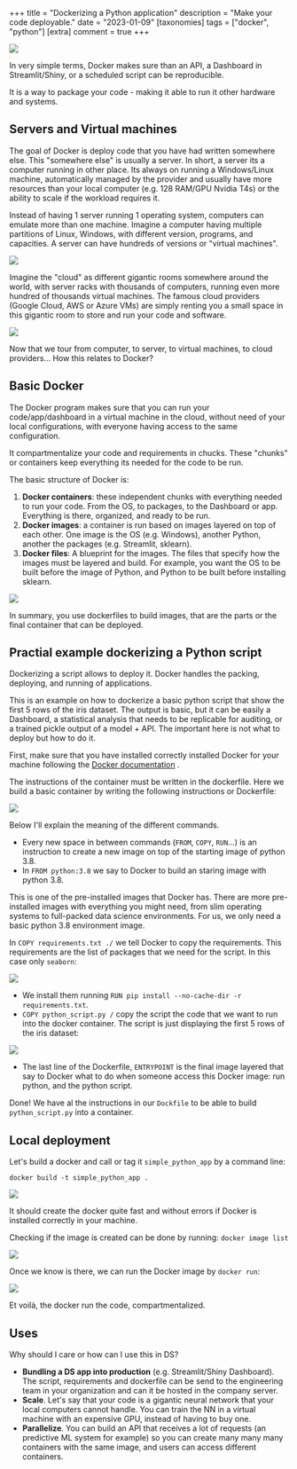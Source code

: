 +++
title = "Dockerizing a Python application"
description = "Make your code deployable."
date = "2023-01-09"
[taxonomies]
tags = ["docker", "python"]
[extra]
comment = true
+++

![](./images/docker.webp)

In very simple terms, Docker makes sure than an API, a Dashboard in Streamlit/Shiny, or a scheduled script can be reproducible.

It is a way to package your code - making it able to run it other hardware and systems.

## Servers and Virtual machines

The goal of Docker is deploy code that you have had written somewhere else. This "somewhere else" is usually a server. In short, a server its a computer running in other place. Its always on running a Windows/Linux machine, automatically managed by the provider and usually have more resources than your local computer (e.g. 128 RAM/GPU Nvidia T4s) or the ability to scale if the workload requires it.

Instead of having 1 server running 1 operating system, computers can emulate more than one machine. Imagine a computer having multiple partitions of Linux, Windows, with different version, programs, and capacities. A server can have hundreds of versions or "virtual machines".

![](./images/virtual_machine.png)

Imagine the "cloud" as different gigantic rooms somewhere around the world, with server racks with thousands of computers, running even more hundred of thousands virtual machines. The famous cloud providers (Google Cloud, AWS or Azure VMs) are simply renting you a small space in this gigantic room to store and run your code and software.

![](./images/server_center.png)

Now that we tour from computer, to server, to virtual machines, to cloud providers... How this relates to Docker?

## Basic Docker

The Docker program makes sure that you can run your code/app/dashboard in a virtual machine in the cloud, without need of your local configurations, with everyone having access to the same configuration.

It compartmentalize your code and requirements in chucks. These "chunks" or containers keep everything its needed for the code to be run.

The basic structure of Docker is:

1. **Docker containers**: these independent chunks with everything needed to run your code. From the OS, to packages, to the Dashboard or app. Everything is there, organized, and ready to be run.
2. **Docker images**: a container is run based on images layered on top of each other. One image is the OS (e.g. Windows), another Python, another the packages (e.g. Streamlit, sklearn).
3. **Docker files**: A blueprint for the images. The files that specify how the images must be layered and build. For example, you want the OS to be built before the image of Python, and Python to be built before installing sklearn.

![](./images/docker-progression.png)

In summary, you use dockerfiles to build images, that are the parts or the final container that can be deployed.

## Practial example dockerizing a Python script

Dockerizing a script allows to deploy it. Docker handles the packing, deploying, and running of applications.

This is an example on how to dockerize a basic python script that show the first 5 rows of the iris dataset. The output is basic, but it can be easily a Dashboard, a statistical analysis that needs to be replicable for auditing, or a trained pickle output of a model + API. The important here is not what to deploy but how to do it.

First, make sure that you have installed correctly installed Docker for your machine following the [Docker documentation](https://docs.docker.com/desktop/install/) .

The instructions of the container must be written in the dockerfile. Here we build a basic container by writing the following instructions or Dockerfile:

![](./images/dockerfile.png)

Below I'll explain the meaning of the different commands.

- Every new space in between commands (`FROM`, `COPY`, `RUN`...) is an instruction to create a new image on top of the starting image of python 3.8.
- In `FROM python:3.8` we say to Docker to build an staring image with python 3.8.

This is one of the pre-installed images that Docker has. There are more pre-installed images with everything you might need, from slim operating systems to full-packed data science environments. For us, we only need a basic python 3.8 environment image.

In `COPY requirements.txt ./` we tell Docker to copy the requirements. This requirements are the list of packages that we need for the script. In this case only `seaborn`:

![](./images/requirements.png)

- We install them running `RUN pip install --no-cache-dir -r requirements.txt`.
- `COPY python_script.py /` copy the script the code that we want to run into the docker container. The script is just displaying the first 5 rows of the iris dataset:

![](./images/python_script.png)

- The last line of the Dockerfile, `ENTRYPOINT` is the final image layered that say to Docker what to do when someone access this Docker image: run python, and the python script.

Done! We have al the instructions in our `Dockfile` to be able to build `python_script.py` into a container.

## Local deployment

Let's build a docker and call or tag it `simple_python_app` by a command line:

`docker build -t simple_python_app .`

![](./images/build.png)

It should create the docker quite fast and without errors if Docker is installed correctly in your machine.

Checking if the image is created can be done by running: `docker image list`

![](./images/list.png)

Once we know is there, we can run the Docker image by `docker run`:

![](./images/iris_head.png)

Et voilà, the docker run the code, compartmentalized.

## Uses

Why should I care or how can I use this in DS?

- **Bundling a DS app into production** (e.g. Streamlit/Shiny Dashboard). The script, requirements and dockerfile can be send to the engineering team in your organization and can it be hosted in the company server.
- **Scale**. Let's say that your code is a gigantic neural network that your local computers cannot handle. You can train the NN in a virtual machine with an expensive GPU, instead of having to buy one.
- **Parallelize**. You can build an API that receives a lot of requests (an predictive ML system for example) so you can create many many many containers with the same image, and users can access different containers.
